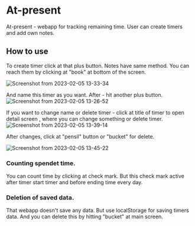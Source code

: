 # At-present 
  At-present - webapp for tracking remaining time. User can create timers and add own notes. 
## How to use 
  To create timer click at that plus button. Notes have same method. You can reach them by clicking at "book" at bottom of the screen.
    
  ![Screenshot from 2023-02-05 13-33-34](https://user-images.githubusercontent.com/99643441/216814013-0bf2bcda-4ac6-415d-852a-f680536fe06f.png)

  And name this timer as you want. After - hit another plus button. 
  ![Screenshot from 2023-02-05 13-26-52](https://user-images.githubusercontent.com/99643441/216814159-6e9e6737-83e2-48e8-b54a-602b56edd05d.png)
  
  If you want to change name or delete timer - click at title of timer to open detail screen , where you can change something or delete timer.
 ![Screenshot from 2023-02-05 13-39-14](https://user-images.githubusercontent.com/99643441/216814247-aae6ecc9-a5de-4be8-9498-9d65190ff409.png)
  
  After changes, click at "pensil" button or "bucket" for delete. 
  
 ![Screenshot from 2023-02-05 13-45-22](https://user-images.githubusercontent.com/99643441/216814518-9b3135e8-2255-41f2-b219-7e86d86454ec.png)

### Counting spendet time. 
  You can count time by clicking at check mark. But this check mark active after timer start timer and before ending time every day. 
  
### Deletion of saved data. 
   That webapp doesn't save any data. But use localStorage for saving timers data. And you can delete this by hitting "bucket" at main screen. 
